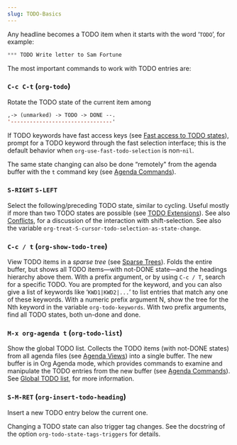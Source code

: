 ```yaml
---
slug: TODO-Basics
---
```


Any headline becomes a TODO item when it starts with the word ‘`TODO`’, for example:

```lisp
*** TODO Write letter to Sam Fortune
```

The most important commands to work with TODO entries are:

### `C-c C-t` (`org-todo`)

Rotate the TODO state of the current item among

```lisp
,-> (unmarked) -> TODO -> DONE --.
'--------------------------------'
```

If TODO keywords have fast access keys (see [Fast access to TODO states](/docs/org/Fast-access-to-TODO-states)), prompt for a TODO keyword through the fast selection interface; this is the default behavior when `org-use-fast-todo-selection` is non-`nil`.

The same state changing can also be done “remotely" from the agenda buffer with the `t` command key (see [Agenda Commands](/docs/org/Agenda-Commands)).

### `S-RIGHT` `S-LEFT`

Select the following/preceding TODO state, similar to cycling. Useful mostly if more than two TODO states are possible (see [TODO Extensions](/docs/org/TODO-Extensions)). See also [Conflicts](/docs/org/Conflicts), for a discussion of the interaction with shift-selection. See also the variable `org-treat-S-cursor-todo-selection-as-state-change`.

### `C-c / t` (`org-show-todo-tree`)

View TODO items in a *sparse tree* (see [Sparse Trees](/docs/org/Sparse-Trees)). Folds the entire buffer, but shows all TODO items—with not-DONE state—and the headings hierarchy above them. With a prefix argument, or by using `C-c / T`, search for a specific TODO. You are prompted for the keyword, and you can also give a list of keywords like ‘`KWD1|KWD2|...`’ to list entries that match any one of these keywords. With a numeric prefix argument N, show the tree for the Nth keyword in the variable `org-todo-keywords`. With two prefix arguments, find all TODO states, both un-done and done.

### `M-x org-agenda t` (`org-todo-list`)

Show the global TODO list. Collects the TODO items (with not-DONE states) from all agenda files (see [Agenda Views](/docs/org/Agenda-Views)) into a single buffer. The new buffer is in Org Agenda mode, which provides commands to examine and manipulate the TODO entries from the new buffer (see [Agenda Commands](/docs/org/Agenda-Commands)). See [Global TODO list](/docs/org/Global-TODO-list), for more information.

### `S-M-RET` (`org-insert-todo-heading`)

Insert a new TODO entry below the current one.

Changing a TODO state can also trigger tag changes. See the docstring of the option `org-todo-state-tags-triggers` for details.
